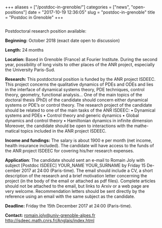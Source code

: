 +++
aliases = ["/postdoc-in-grenoble/"]
categories = ["news", "open-positions"]
date = "2017-10-19 12:36:05"
slug = "postdoc-in-grenoble"
title = "Postdoc in Grenoble"
+++
<div class="page" title="Page 1">

<div class="layoutArea">

<div class="column">

Postdoctoral research position available:

**Beginning:** October 2018 (exact date open to discussion)

**Length:** 24 months

**Location:** Based in Grenoble (France) at Fourier Institute. During
the second year, possibility of long visits to other places of the ANR
project, especially the University Paris-Sud.

**Research:** This postdoctoral position is funded by the ANR project
ISDEEC. This project concerns the qualitative dynamics of PDEs and ODEs
and lies in the interface of dynamical systems theory, PDE techniques,
control theory, geometry, functional analysis... One of the main topics
of the doctoral thesis (PhD) of the candidate should concern either
dynamical systems or PDE’s or control theory. The research project of
the candidate should be related to one of the main tasks of the ANR
ISDEEC: • Dynamical systems and PDEs • Control theory and generic
dynamics • Global dynamics and control theory • Hamiltonian dynamics in
infinite dimension Moreover, the candidate should be open to
interactions with the mathe- matical topics included in the ANR project
ISDEEC.

**Income and fundings:** The salary is about 1900 e per month (net
income, health insurance included). The candidate will have access to
the funds of the ANR project ISDEEC for covering his/her research
expenses.

**Application**: The candidate should sent an e-mail to Romain Joly with
subject \[Postdoc ISDEEC\] YOUR\_NAME YOUR\_SURNAME by Friday 15 De-
cember 2017 at 24:00 (Paris-time). The email should include a CV, a
short description of the research and a brief motivation letter
concerning the project (in the body of the email or attached as pdf
files). Complete articles should not be attached to the email, but links
to Arxiv or a web page are very welcome. Recommendation letters should
be sent directly by the reference using an email with the same subject
as the candidate.

**Deadline:** Friday the 15th December 2017 at 24:00 (Paris-time).

**Contact:** <romain.joly@univ-grenoble-alpes.fr>
<http://isdeec.math.cnrs.fr/Anglais/index.html>

</div>

</div>

</div>
